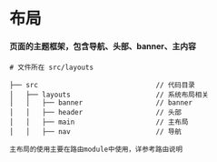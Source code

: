 # 布局
#### 页面的主题框架，包含导航、头部、banner、主内容
```
# 文件所在 src/layouts

├── src                             // 代码目录
│   ├── layouts                     // 系统布局相关
│   │   ├── banner                  // banner
│   │   ├── header                  // 头部
│   │   ├── main                    // 主布局
│   │   ├── nav                     // 导航
```

```
主布局的使用主要在路由module中使用，详参考路由说明
```




